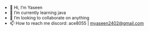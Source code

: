 - 👋 Hi, I’m Yaseen
- 🌱 I’m currently learning java
- 💞️ I’m looking to collaborate on anything 
- 📫 How to reach me discord: ace8055 | myaseen2402@gmail.com 

<!---
yaseen2402/yaseen2402 is a ✨ special ✨ repository because its `README.md` (this file) appears on your GitHub profile.
You can click the Preview link to take a look at your changes.
--->

